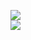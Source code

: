 [![](https://img.shields.io/badge/Made%20With-Github%20Spray-lightgrey.svg?style=for-the-badge&logo=github)](https://github.com/Annihil/github-spray#2602)  
[![](https://i.imgur.com/2DrTn0Z.gif)](https://github.com/Annihil/github-spray)